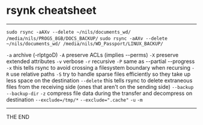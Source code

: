 # rsynk cheatsheet

---

`sudo rsync -aAXv --delete ~/nils/documents_wd/ /media/nils/PROGS_8GB/DOCS_BACKUP/`
`sudo rsync -aAXv --delete ~/nils/documents_wd/ /media/nils/WD_Passport/LINUX_BACKUP/`

   `-a` archive (-rlptgoD)
   `-A` preserve ACLs (implies --perms)
   `-X` preserve extended attributes
   `-v` verbose
   `-r` recursive
   `-P` same as --partial --progress
   `-x` this tells rsync to avoid crossing a filesystem boundary when recursing
   `-R` use relative paths
   `-S` try to handle sparse files efficiently so they take up less space on the destination
   `--delete`  this  tells  rsync  to  delete  extraneous  files from the receiving side (ones that aren't on the sending side)
   `--backup`
   `--backup-dir`
   `-z` compress file data during the transfer and decompress on destination
   `--exclude=/tmp/*`
   `--exclude=".cache"`
   `-u`
   `-m`

---

THE END
